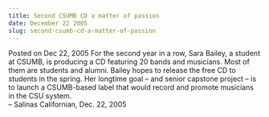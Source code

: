 ```yaml
---
title: Second CSUMB CD a matter of passion
date: December 22 2005
slug: second-csumb-cd-a-matter-of-passion
---
```





<span class="date">Posted on Dec 22, 2005    </span>
For the second year in a row, Sara Bailey, a student at CSUMB, is
producing a CD featuring 20 bands and musicians. Most of them are
students and alumni. Bailey hopes to release the free CD to
students in the spring. Her longtime goal &#x2013; and senior capstone
project &#x2013; is to launch a CSUMB-based label that would record and
promote musicians in the CSU system.<br>
&#x2013; Salinas Californian, Dec. 22, 2005<br/></br>




